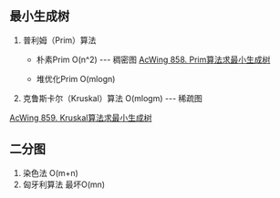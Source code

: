## 最小生成树
1. 普利姆（Prim）算法
    + 朴素Prim O(n^2) --- 稠密图
        [AcWing 858. Prim算法求最小生成树](https://www.acwing.com/solution/content/18373/)

    + 堆优化Prim O(mlogn)

2. 克鲁斯卡尔（Kruskal）算法 O(mlogm) --- 稀疏图

[AcWing 859. Kruskal算法求最小生成树](https://www.acwing.com/solution/content/18379/)


## 二分图
1. 染色法 O(m+n)
2. 匈牙利算法 最坏O(mn)